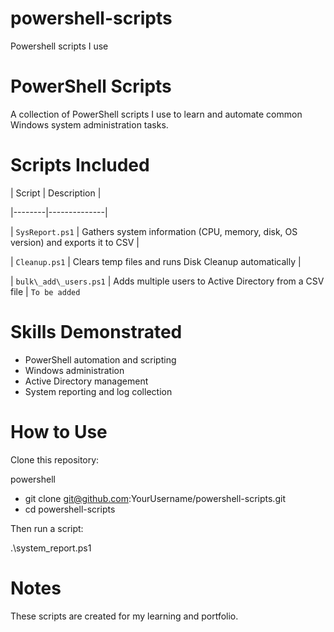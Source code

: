 # powershell-scripts

Powershell scripts I use

# PowerShell Scripts

A collection of PowerShell scripts I use to learn and automate common Windows system administration tasks.

# Scripts Included

| Script | Description |

|--------|--------------|

| `SysReport.ps1` | Gathers system information (CPU, memory, disk, OS version) and exports it to CSV |

| `Cleanup.ps1` | Clears temp files and runs Disk Cleanup automatically |

| `bulk\_add\_users.ps1` | Adds multiple users to Active Directory from a CSV file | `To be added`

# Skills Demonstrated
- PowerShell automation and scripting
- Windows administration
- Active Directory management
- System reporting and log collection

# How to Use

Clone this repository:

powershell
- git clone git@github.com:YourUsername/powershell-scripts.git
- cd powershell-scripts

Then run a script:

.\\system\_report.ps1

# Notes
These scripts are created for my learning and portfolio.

